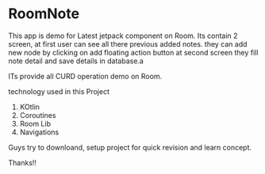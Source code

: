 # RoomNote
This app is demo for Latest jetpack component on Room.
Its contain 2 screen, at first user can see all there previous added notes.
they can add new node by clicking on add floating action button
at second screen they fill note detail and save details in database.a

ITs provide all CURD operation demo on Room.

technology used in this Project 
1. KOtlin
2. Coroutines
3. Room Lib
4. Navigations

Guys try to downloand, setup project for quick revision and learn concept.

Thanks!!
